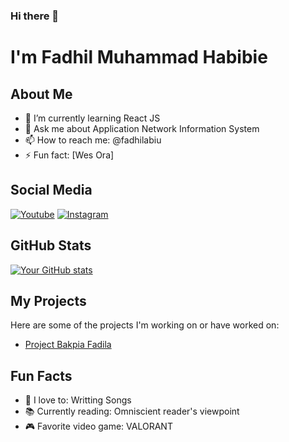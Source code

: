### Hi there 👋

# I'm Fadhil Muhammad Habibie

## About Me

- 🌱 I’m currently learning React JS
- 💬 Ask me about Application Network Information System
- 📫 How to reach me: @fadhilabiu
- ⚡ Fun fact: [Wes Ora]

## Social Media

[![Youtube](https://cdn1.iconfinder.com/data/icons/logotypes/32/youtube-48.png)](https://www.youtube.com/@myebiez)
[![Instagram](https://cdn2.iconfinder.com/data/icons/social-media-applications/64/social_media_applications_3-instagram-48.png)](https://www.instagram.com/fadhilabiu/)

## GitHub Stats

[![Your GitHub stats](https://github-readme-stats.vercel.app/api?username=yourusername&show_icons=true&theme=radical)](https://github.com/fadhilabie/github-readme-stats)

## My Projects

Here are some of the projects I'm working on or have worked on:

- [Project Bakpia Fadila](https://fadhilabie.github.io/bakpia-fadila/index.html)

## Fun Facts

- 🎵 I love to: Writting Songs
- 📚 Currently reading: Omniscient reader's viewpoint
- 🎮 Favorite video game: VALORANT
